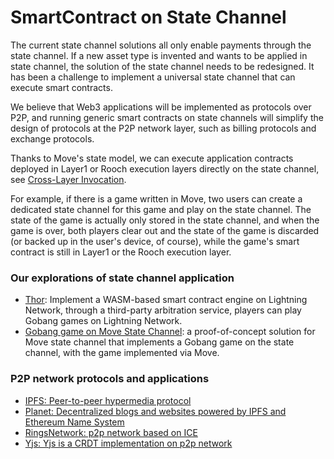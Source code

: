 # SmartContract on State Channel

The current state channel solutions all only enable payments through the state channel. If a new asset type is invented and wants to be applied in state channel, the solution of the state channel needs to be redesigned. It has been a challenge to implement a universal state channel that can execute smart contracts.

We believe that Web3 applications will be implemented as protocols over P2P, and running generic smart contracts on state channels will simplify the design of protocols at the P2P network layer, such as billing protocols and exchange protocols.

Thanks to Move's state model, we can execute application contracts deployed in Layer1 or Rooch execution layers directly on the state channel, see [Cross-Layer Invocation](.../07-move-on-rooch/01-cross-layer-interoperability.md).


For example, if there is a game written in Move, two users can create a dedicated state channel for this game and play on the state channel. The state of the game is actually only stored in the state channel, and when the game is over, both players clear out and the state of the game is discarded (or backed up in the user's device, of course), while the game's smart contract is still in Layer1 or the Rooch execution layer.

### Our explorations of state channel application

* [Thor](https://github.com/starcoinorg/thor): Implement a WASM-based smart contract engine on Lightning Network, through a third-party arbitration service, players can play Gobang games on Lightning Network.
* [Gobang game on Move State Channel](https://github.com/starcoinorg/stargate/tree/master/demo/Gobang): a proof-of-concept solution for Move state channel that implements a Gobang game on the state channel, with the game implemented via Move.

### P2P network protocols and applications

* [IPFS: Peer-to-peer hypermedia protocol](https://github.com/ipfs/ipfs)
* [Planet: Decentralized blogs and websites powered by IPFS and Ethereum Name System](https://github.com/Planetable/Planet)
* [RingsNetwork: p2p network based on ICE](https://github.com/RingsNetwork/rings-node)
* [Yjs: Yjs is a CRDT implementation on p2p network](https://github.com/yjs/yjs)
